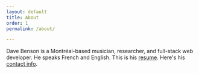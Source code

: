 ```yaml
---
layout: default
title: About
order: 1
permalink: /about/

---
```



Dave Benson is a Montréal-based musician, researcher, and full-stack web developer. He speaks French and English. This is his [resume](/images/davebenson.pdf). Here's his [contact info](mailto:davebenson.ca@gmail.com).